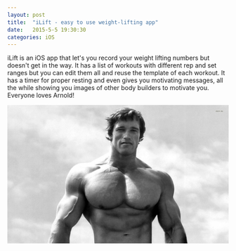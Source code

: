 ```yaml
---
layout: post
title:  "iLift - easy to use weight-lifting app"
date:   2015-5-5 19:30:30
categories: iOS
---
```

iLift is an iOS app that let's you record your weight lifting numbers but doesn't get in the way. It has a list of workouts with different rep and set ranges but you can edit them all and reuse the template of each workout. It has a timer for proper resting and even gives you motivating messages, all the while showing you images of other body builders to motivate you. Everyone loves Arnold!

![Arnold](/assets/arnold.jpg)

